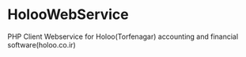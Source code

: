# HolooWebService
PHP Client Webservice for Holoo(Torfenagar) accounting and financial software(holoo.co.ir)

